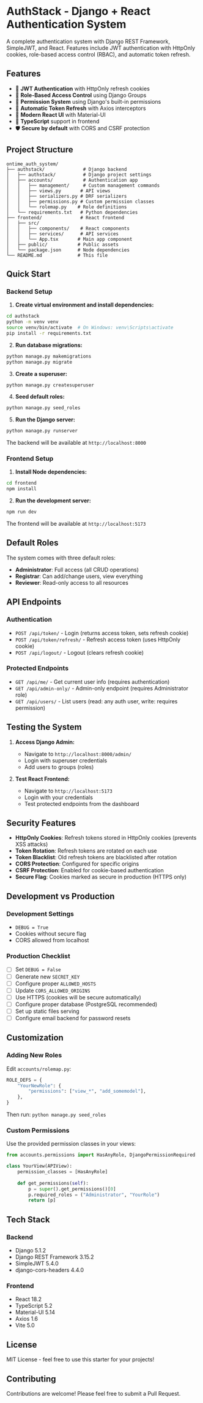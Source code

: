 # AuthStack - Django + React Authentication System

A complete authentication system with Django REST Framework, SimpleJWT, and React. Features include JWT authentication with HttpOnly cookies, role-based access control (RBAC), and automatic token refresh.

## Features

- 🔐 **JWT Authentication** with HttpOnly refresh cookies
- 👥 **Role-Based Access Control** using Django Groups
- 🔑 **Permission System** using Django's built-in permissions
- 🔄 **Automatic Token Refresh** with Axios interceptors
- 🎨 **Modern React UI** with Material-UI
- 🚀 **TypeScript** support in frontend
- 🛡️ **Secure by default** with CORS and CSRF protection

## Project Structure

```
ontime_auth_system/
├── authstack/              # Django backend
│   ├── authstack/          # Django project settings
│   ├── accounts/           # Authentication app
│   │   ├── management/     # Custom management commands
│   │   ├── views.py       # API views
│   │   ├── serializers.py # DRF serializers
│   │   ├── permissions.py # Custom permission classes
│   │   └── rolemap.py    # Role definitions
│   └── requirements.txt   # Python dependencies
├── frontend/              # React frontend
│   ├── src/
│   │   ├── components/    # React components
│   │   ├── services/      # API services
│   │   └── App.tsx       # Main app component
│   ├── public/           # Public assets
│   └── package.json      # Node dependencies
└── README.md             # This file
```

## Quick Start

### Backend Setup

1. **Create virtual environment and install dependencies:**
```bash
cd authstack
python -m venv venv
source venv/bin/activate  # On Windows: venv\Scripts\activate
pip install -r requirements.txt
```

2. **Run database migrations:**
```bash
python manage.py makemigrations
python manage.py migrate
```

3. **Create a superuser:**
```bash
python manage.py createsuperuser
```

4. **Seed default roles:**
```bash
python manage.py seed_roles
```

5. **Run the Django server:**
```bash
python manage.py runserver
```

The backend will be available at `http://localhost:8000`

### Frontend Setup

1. **Install Node dependencies:**
```bash
cd frontend
npm install
```

2. **Run the development server:**
```bash
npm run dev
```

The frontend will be available at `http://localhost:5173`

## Default Roles

The system comes with three default roles:

- **Administrator**: Full access (all CRUD operations)
- **Registrar**: Can add/change users, view everything
- **Reviewer**: Read-only access to all resources

## API Endpoints

### Authentication
- `POST /api/token/` - Login (returns access token, sets refresh cookie)
- `POST /api/token/refresh/` - Refresh access token (uses HttpOnly cookie)
- `POST /api/logout/` - Logout (clears refresh cookie)

### Protected Endpoints
- `GET /api/me/` - Get current user info (requires authentication)
- `GET /api/admin-only/` - Admin-only endpoint (requires Administrator role)
- `GET /api/users/` - List users (read: any auth user, write: requires permission)

## Testing the System

1. **Access Django Admin:**
   - Navigate to `http://localhost:8000/admin/`
   - Login with superuser credentials
   - Add users to groups (roles)

2. **Test React Frontend:**
   - Navigate to `http://localhost:5173`
   - Login with your credentials
   - Test protected endpoints from the dashboard

## Security Features

- **HttpOnly Cookies**: Refresh tokens stored in HttpOnly cookies (prevents XSS attacks)
- **Token Rotation**: Refresh tokens are rotated on each use
- **Token Blacklist**: Old refresh tokens are blacklisted after rotation
- **CORS Protection**: Configured for specific origins
- **CSRF Protection**: Enabled for cookie-based authentication
- **Secure Flag**: Cookies marked as secure in production (HTTPS only)

## Development vs Production

### Development Settings
- `DEBUG = True`
- Cookies without secure flag
- CORS allowed from localhost

### Production Checklist
- [ ] Set `DEBUG = False`
- [ ] Generate new `SECRET_KEY`
- [ ] Configure proper `ALLOWED_HOSTS`
- [ ] Update `CORS_ALLOWED_ORIGINS`
- [ ] Use HTTPS (cookies will be secure automatically)
- [ ] Configure proper database (PostgreSQL recommended)
- [ ] Set up static files serving
- [ ] Configure email backend for password resets

## Customization

### Adding New Roles

Edit `accounts/rolemap.py`:
```python
ROLE_DEFS = {
    "YourNewRole": {
        "permissions": ["view_*", "add_somemodel"],
    },
}
```

Then run: `python manage.py seed_roles`

### Custom Permissions

Use the provided permission classes in your views:
```python
from accounts.permissions import HasAnyRole, DjangoPermissionRequired

class YourView(APIView):
    permission_classes = [HasAnyRole]
    
    def get_permissions(self):
        p = super().get_permissions()[0]
        p.required_roles = ("Administrator", "YourRole")
        return [p]
```

## Tech Stack

### Backend
- Django 5.1.2
- Django REST Framework 3.15.2
- SimpleJWT 5.4.0
- django-cors-headers 4.4.0

### Frontend
- React 18.2
- TypeScript 5.2
- Material-UI 5.14
- Axios 1.6
- Vite 5.0

## License

MIT License - feel free to use this starter for your projects!

## Contributing

Contributions are welcome! Please feel free to submit a Pull Request.

